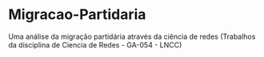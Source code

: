 # Migracao-Partidaria
Uma análise da migração partidária através da ciência de redes (Trabalhos da disciplina de Ciencia de Redes - GA-054 - LNCC)
